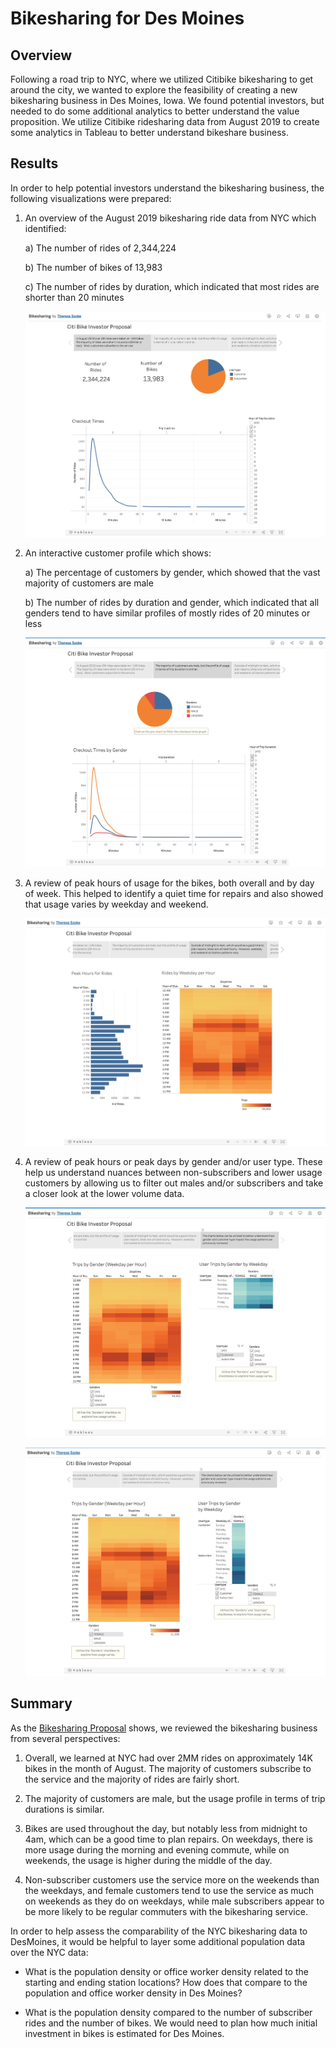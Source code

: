 # Bikesharing for Des Moines

## Overview
Following a road trip to NYC, where we utilized Citibike bikesharing to get around the city, we wanted to explore the feasibility of creating a new bikesharing business in Des Moines, Iowa.  We found potential investors, but needed to do some additional analytics to better understand the value proposition.  We utilize Citibike ridesharing data from August 2019 to create some analytics in Tableau to better understand bikeshare business.

## Results
In order to help potential investors understand the bikesharing business, the following visualizations were prepared:

1) An overview of the August 2019 bikesharing ride data from NYC which identified:

    a) The number of rides of 2,344,224
  
    b) The number of bikes of 13,983
  
    c) The number of rides by duration, which indicated that most rides are shorter than 20 minutes
  
    ![Overview](images/image1.png)
  
2) An interactive customer profile which shows:

    a) The percentage of customers by gender, which showed that the vast majority of customers are male
    
    b) The number of rides by duration and gender, which indicated that all genders tend to have similar profiles of mostly rides of 20 minutes or less
    
    ![Customer Profile](images/image2.png)
    
3) A review of peak hours of usage for the bikes, both overall and by day of week.  This helped to identify a quiet time for repairs and also showed that usage varies by weekday and weekend.

    ![Peak Usage](images/image3.png)

4) A review of peak hours or peak days by gender and/or user type.  These help us understand nuances between non-subscribers and lower usage customers by allowing us to filter out males and/or subscribers and take a closer look at the lower volume data.

    ![Non-subscribers](images/image4.png)
    
    ![Females](images/image5.png)

## Summary

As the [Bikesharing Proposal](https://public.tableau.com/app/profile/theresa.szoke/viz/Bikesharing_16682860620810/CitiBikeInvestorProposal?publish=yes) shows, we reviewed the bikesharing business from several perspectives:

1) Overall, we learned at NYC had over 2MM rides on approximately 14K bikes in the month of August.  The majority of customers subscribe to the service and the majority of rides are fairly short.

2) The majority of customers are male, but the usage profile in terms of trip durations is similar.

3) Bikes are used throughout the day, but notably less from midnight to 4am, which can be a good time to plan repairs. On weekdays, there is more usage during the morning and evening commute, while on weekends, the usage is higher during the middle of the day.

4) Non-subscriber customers use the service more on the weekends than the weekdays, and female customers tend to use the service as much on weekends as they do on weekdays, while male subscribers appear to be more likely to be regular commuters with the bikesharing service.

In order to help assess the comparability of the NYC bikesharing data to DesMoines, it would be helpful to layer some additional population data over the NYC data:

- What is the population density or office worker density related to the starting and ending station locations?  How does that compare to the population and office worker density in Des Moines? 

- What is the population density compared to the number of subscriber rides and the number of bikes.  We would need to plan how much initial investment in bikes is estimated for Des Moines.
